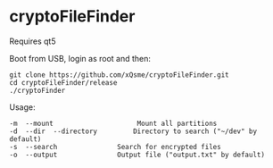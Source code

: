 # cryptoFileFinder

Requires qt5

Boot from USB, login as root and then:

```
git clone https://github.com/xQsme/cryptoFileFinder.git
cd cryptoFileFinder/release
./cryptoFinder
```

Usage:
```
-m  --mount                     Mount all partitions
-d  --dir  --directory         Directory to search ("~/dev" by default)
-s  --search		       Search for encrypted files
-o  --output		       Output file ("output.txt" by default)
```
